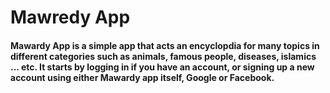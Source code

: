 # Mawredy App
#### Mawardy App is a simple app that acts an encyclopdia for many topics in different categories such as animals, famous people, diseases, islamics ... etc. It starts by logging in if you have an account, or signing up a new account using either Mawardy app itself, Google or Facebook.
